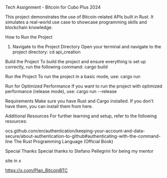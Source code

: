 Tech Assignment - Bitcoin for Cubo Plus 2024

This project demonstrates the use of Bitcoin-related APIs built in Rust. It simulates a real-world use case to showcase programming skills and blockchain knowledge.

How to Run the Project
1. Navigate to the Project Directory
Open your terminal and navigate to the project directory:
cd api_creation

 Build the Project
To build the project and ensure everything is set up correctly, run the following command:
cargo build

 Run the Project
To run the project in a basic mode, use:
cargo run

Run for Optimized Performance
If you want to run the project with optimized performance (release mode), use:
cargo run --release

Requirements
Make sure you have Rust and Cargo installed. If you don't have them, you can install them from here.

Additional Resources
For further learning and setup, refer to the following resources:

ocs.github.com/en/authentication/keeping-your-account-and-data-secure/about-authentication-to-github#authenticating-with-the-command-line
The Rust Programming Language (Official Book)

Special Thanks
Special thanks to Stefano Pellegrini for being my mentor

site in x

https://x.com/Plan_BitcoinBTC

